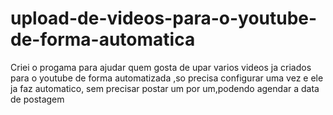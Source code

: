 # upload-de-videos-para-o-youtube-de-forma-automatica
Criei o progama para ajudar quem gosta de upar varios videos ja criados para o youtube de forma automatizada ,so precisa configurar uma vez e ele ja faz automatico, sem precisar postar um por um,podendo agendar a data de postagem
